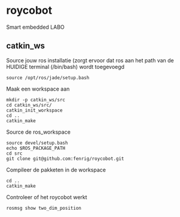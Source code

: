 # roycobot
Smart embedded LABO

## catkin_ws
Source jouw ros installatie (zorgt ervoor dat ros aan het path van de HUIDIGE terminal (/bin/bash) wordt toegevoegd
```{r, engine='bash', count_lines}
source /opt/ros/jade/setup.bash
```
Maak een workspace aan
```{r, engine='bash', count_lines}
mkdir -p catkin_ws/src
cd catkin_ws/src/
catkin_init_workspace
cd ..
catkin_make
```
Source de ros_workspace 
```{r, engine='bash', count_lines}
source devel/setup.bash
echo $ROS_PACKAGE_PATH
cd src
git clone git@github.com:fenrig/roycobot.git
```
Compileer de pakketen in de workspace
```{r, engine='bash', count_lines}
cd ..
catkin_make
```
Controleer of het roycobot werkt
```{r, engine='bash', count_lines}
rosmsg show two_dim_position
```
